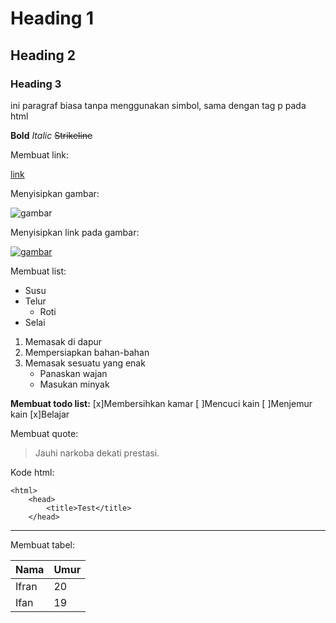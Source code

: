# Heading 1
## Heading 2
### Heading 3

ini paragraf biasa tanpa menggunakan simbol, sama dengan tag p pada html

**Bold**
*Italic*
~~Strikeline~~


Membuat link:

[link](https://www.google.com "link")

Menyisipkan gambar:

![gambar](https://www.petanikode.com/img/markdown/markdown-vscode.png)

Menyisipkan link pada gambar:

[![gambar](https://akcdn.detik.net.id/visual/2015/09/02/30077ecc-15b8-458e-9992-f9dc875d89b1_169.jpg?w=650)](https://google.com "google.com")


Membuat list:

- Susu
- Telur
	- Roti
- Selai


1. Memasak di dapur
2. Mempersiapkan bahan-bahan
3. Memasak sesuatu yang enak
	- Panaskan wajan
	- Masukan minyak


**Membuat todo list:**
[x]Membersihkan kamar
[ ]Mencuci kain
[ ]Menjemur kain
[x]Belajar

Membuat quote:
>Jauhi narkoba dekati prestasi.

Kode html:

	<html>
	    <head>
	        <title>Test</title>
	    </head>


---
Membuat tabel:

|Nama |Umur |
|-----|-----|
|Ifran |20 |
|Ifan |19 |